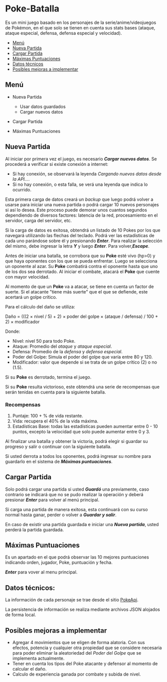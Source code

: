# Poke-Batalla

Es un mini juego basado en los personajes de la serie/anime/videojuegos de Pokémon, en el que solo se tienen en cuenta sus stats bases (ataque, ataque especial, defensa, defensa especial y velocidad).

- [Menú](#menú)
- [Nueva Partida](#nueva-partida)
- [Cargar Partida](#cargar-partida)
- [Máximas Puntuaciones](#máximas-puntuaciones)
- [Datos técnicos](#datos-técnicos)
- [Posibles mejoras a implementar](#posibles-mejoras-a-implementar)

## Menú

- Nueva Partida
  - Usar datos guardados
  - Cargar nuevos datos

- Cargar Partida

- Máximas Puntuaciones

## Nueva Partida

Al iniciar por primera vez el juego, es necesario ***Cargar nuevos datos***. Se procederá a verificar si existe conexión a internet:
- Si hay conexión, se observará la leyenda *Cargando nuevos datos desde la API...*.
- Si no hay conexión, o esta falla, se verá una leyenda que indica lo ocurrido.

Esta primera carga de datos creará un _backup_ que luego podrá volver a usarse para iniciar una nueva partida o podrá cargar 10 nuevos personajes si así lo desea. Este proceso puede demorar unos cuantos segundos dependiendo de diversos factores: latencia de la red, procesamiento en el servidor, carga del servidor, etc.

Si la carga de datos es exitosa, obtendrá un listado de 10 Pokes por los que navegará utilizando las flechas del teclado. Podrá ver las estadísticas de cada uno parándose sobre él y presionando ***Enter***. Para realizar la selección del mismo, debe ingresar la letra ***Y*** y luego ***Enter***. Para volver,***Escape***.

Antes de iniciar una batalla, se corrobora que su **Poke** esté vivo (hp>0) y que haya oponentes con los que se pueda enfrentar. Luego se selecciona un oponente al azar. Su **Poke** combatirá contra el oponente hasta que uno de los dos sea derrotado. Al iniciar el combate, atacará el **Poke** que cuente con mayor velocidad.

Al momento de que un **Poke** va a atacar, se tiene en cuenta un factor de suerte. Si el atacante "tiene más suerte" que el que se defiende, este acertará un golpe crítico.

Para el cálculo del daño se utiliza:

Daño = (((2 × nivel / 5) + 2) × poder del golpe × (ataque / defensa) / 100 + 2) × modificador

Donde:
* Nivel: nivel 50 para todo Poke.
* Ataque: Promedio del _ataque_ y _ataque especial_.
* Defensa: Promedio de la _defensa_ y _defensa especial_.
* Poder del Golpe: Simula el poder del golpe que varía entre 80 y 120.
* Modificador: valor que depende si se trata de un golpe crítico (2) o no (1.5).

Si su **Poke** es derrotado, termina el juego.

Si su **Poke** resulta victorioso, este obtendrá una serie de recompensas que serán tenidas en cuenta para la siguiente batalla.

### Recompensas
 1. Puntaje: 100 + % de vida restante.
 2. Vida: recupera el 40% de la vida máxima.
 3. Estadísticas Base: todas las estadísticas pueden aumentar entre 0 - 10 puntos, excepto la velocidad que solo puede aumentar entre 0 y 3.

Al finalizar una batalla y obtener la victoria, podrá elegir si guardar su progreso y salir o continuar con la siguiente batalla.

Si usted derrota a todos los oponentes, podrá ingresar su nombre para guardarlo en el sistema de ***Máximas puntuaciones***.

## Cargar Partida
Solo podrá cargar una partida si usted ***Guardó*** una previamente, caso contrario se indicará que no se pudo realizar la operación y deberá presionar ***Enter*** para volver al menú principal.

Si carga una partida de manera exitosa, esta continuará con su curso normal hasta ganar, perder o volver a ***Guardar y salir***.

En caso de existir una partida guardada e iniciar una ***Nueva partida***, usted perderá la partida guardada.

## Máximas Puntuaciones
Es un apartado en el que podrá observar las 10 mejores puntuaciones indicando orden, jugador, Poke, puntuación y fecha.

***Enter*** para vover al menu principal.

## Datos técnicos:
La información de cada personaje se trae desde el sitio [PokeApi](https://pokeapi.co/?ref=apilist.fun).

La persistencia de información se realiza mediante archivos JSON alojados de forma local.

## Posibles mejoras a implementar

- Agregar 4 movimientos que se eligen de forma alatoria. Con sus efectos, potencia y cualquier otra propiedad que se considere necesaria para poder eliminar la aleatoriedad del _Poder del Golpe_ que se implementa actualmente.
- Tener en cuenta los tipos del Poke atacante y defensor al momento de calcular el daño.
- Calculo de experiencia ganada por combate y subida de nivel.

